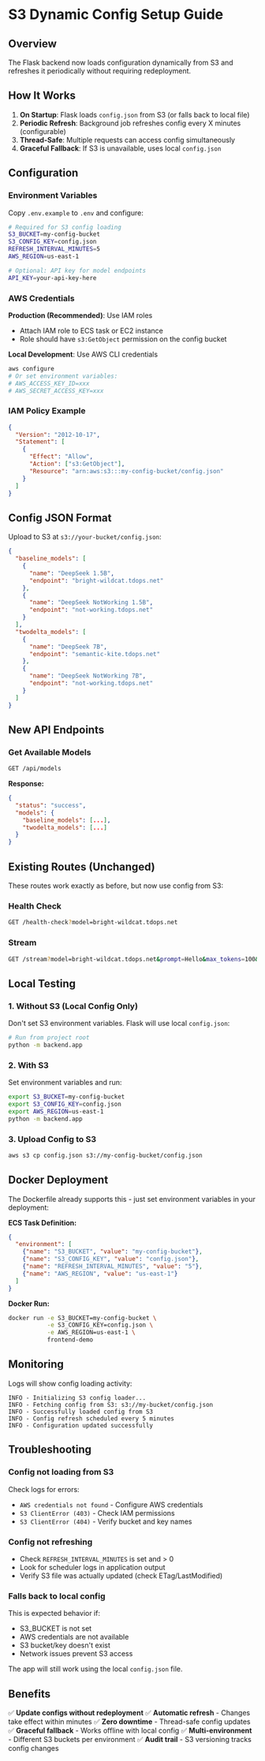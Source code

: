 # S3 Dynamic Config Setup Guide

## Overview

The Flask backend now loads configuration dynamically from S3 and refreshes it periodically without requiring redeployment.

## How It Works

1. **On Startup**: Flask loads `config.json` from S3 (or falls back to local file)
2. **Periodic Refresh**: Background job refreshes config every X minutes (configurable)
3. **Thread-Safe**: Multiple requests can access config simultaneously
4. **Graceful Fallback**: If S3 is unavailable, uses local `config.json`

## Configuration

### Environment Variables

Copy `.env.example` to `.env` and configure:

```bash
# Required for S3 config loading
S3_BUCKET=my-config-bucket
S3_CONFIG_KEY=config.json
REFRESH_INTERVAL_MINUTES=5
AWS_REGION=us-east-1

# Optional: API key for model endpoints
API_KEY=your-api-key-here
```

### AWS Credentials

**Production (Recommended)**: Use IAM roles
- Attach IAM role to ECS task or EC2 instance
- Role should have `s3:GetObject` permission on the config bucket

**Local Development**: Use AWS CLI credentials
```bash
aws configure
# Or set environment variables:
# AWS_ACCESS_KEY_ID=xxx
# AWS_SECRET_ACCESS_KEY=xxx
```

### IAM Policy Example

```json
{
  "Version": "2012-10-17",
  "Statement": [
    {
      "Effect": "Allow",
      "Action": ["s3:GetObject"],
      "Resource": "arn:aws:s3:::my-config-bucket/config.json"
    }
  ]
}
```

## Config JSON Format

Upload to S3 at `s3://your-bucket/config.json`:

```json
{
  "baseline_models": [
    {
      "name": "DeepSeek 1.5B",
      "endpoint": "bright-wildcat.tdops.net"
    },
    {
      "name": "DeepSeek NotWorking 1.5B",
      "endpoint": "not-working.tdops.net"
    }
  ],
  "twodelta_models": [
    {
      "name": "DeepSeek 7B",
      "endpoint": "semantic-kite.tdops.net"
    },
    {
      "name": "DeepSeek NotWorking 7B",
      "endpoint": "not-working.tdops.net"
    }
  ]
}
```

## New API Endpoints

### Get Available Models

```bash
GET /api/models
```

**Response:**
```json
{
  "status": "success",
  "models": {
    "baseline_models": [...],
    "twodelta_models": [...]
  }
}
```

## Existing Routes (Unchanged)

These routes work exactly as before, but now use config from S3:

### Health Check
```bash
GET /health-check?model=bright-wildcat.tdops.net
```

### Stream
```bash
GET /stream?model=bright-wildcat.tdops.net&prompt=Hello&max_tokens=100&temperature=0.7
```

## Local Testing

### 1. Without S3 (Local Config Only)

Don't set S3 environment variables. Flask will use local `config.json`:

```bash
# Run from project root
python -m backend.app
```

### 2. With S3

Set environment variables and run:

```bash
export S3_BUCKET=my-config-bucket
export S3_CONFIG_KEY=config.json
export AWS_REGION=us-east-1
python -m backend.app
```

### 3. Upload Config to S3

```bash
aws s3 cp config.json s3://my-config-bucket/config.json
```

## Docker Deployment

The Dockerfile already supports this - just set environment variables in your deployment:

**ECS Task Definition:**
```json
{
  "environment": [
    {"name": "S3_BUCKET", "value": "my-config-bucket"},
    {"name": "S3_CONFIG_KEY", "value": "config.json"},
    {"name": "REFRESH_INTERVAL_MINUTES", "value": "5"},
    {"name": "AWS_REGION", "value": "us-east-1"}
  ]
}
```

**Docker Run:**
```bash
docker run -e S3_BUCKET=my-config-bucket \
           -e S3_CONFIG_KEY=config.json \
           -e AWS_REGION=us-east-1 \
           frontend-demo
```

## Monitoring

Logs will show config loading activity:

```
INFO - Initializing S3 config loader...
INFO - Fetching config from S3: s3://my-bucket/config.json
INFO - Successfully loaded config from S3
INFO - Config refresh scheduled every 5 minutes
INFO - Configuration updated successfully
```

## Troubleshooting

### Config not loading from S3

Check logs for errors:
- `AWS credentials not found` - Configure AWS credentials
- `S3 ClientError (403)` - Check IAM permissions
- `S3 ClientError (404)` - Verify bucket and key names

### Config not refreshing

- Check `REFRESH_INTERVAL_MINUTES` is set and > 0
- Look for scheduler logs in application output
- Verify S3 file was actually updated (check ETag/LastModified)

### Falls back to local config

This is expected behavior if:
- S3_BUCKET is not set
- AWS credentials are not available
- S3 bucket/key doesn't exist
- Network issues prevent S3 access

The app will still work using the local `config.json` file.

## Benefits

✅ **Update configs without redeployment**
✅ **Automatic refresh** - Changes take effect within minutes
✅ **Zero downtime** - Thread-safe config updates
✅ **Graceful fallback** - Works offline with local config
✅ **Multi-environment** - Different S3 buckets per environment
✅ **Audit trail** - S3 versioning tracks config changes
